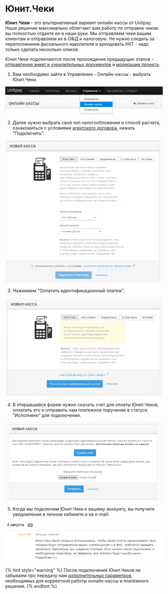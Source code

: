 # Юнит.Чеки

**Юнит.Чеки** - это альтернативный вариант онлайн-кассы от Unitpay. Наше решение максимально облегчает вам работу по отправке чеков: вы полностью отдаете ее в наши руки. Мы отправляем чеки вашим клиентам и отправляем их в ОФД и налоговую. Не нужно следить за переполнением фискального накопителя и арендовать ККТ - надо только сделать несколько кликов.

Юнит.Чеки подключаются после прохождения предыдущих этапов - [отправления анкет и учредительных документов](https://help.unitpay.ru/unitpay-management/instrukciya-po-interfeisu#vyplaty) и [модерации проекта](https://help.unitpay.ru/first_steps/moderation#okonchatelnaya-moderaciya-proekta).

1. Вам необходимо зайти в Управление - Онлайн-кассы - выбрать Юнит.Чеки.

![](../.gitbook/assets/image%20%2866%29.png)

2. Далее нужно выбрать свой тип налогообложения и способ расчета, ознакомиться с условиями [агентского договора](https://unitpay.ru/agent_offer_unit_receipts), нажать "Подключить".

![](../.gitbook/assets/image%20%2868%29.png)

3. Нажимаем "Оплатить идентификационный платеж".

![](../.gitbook/assets/image%20%2869%29.png)

4. В открывшейся форме нужно скачать счет для оплаты Юнит.Чеков, оплатить его и отправить нам платежное поручение в статусе "Исполнено" для подключения.

![](../.gitbook/assets/image%20%2865%29.png)

5. Когда мы подключим Юнит.Чеки к вашему аккаунту, вы получите уведомление в личном кабинете и на e-mail:

![](../.gitbook/assets/image%20%2867%29.png)

{% hint style="warning" %}
После подключения Юнит.Чеков не забываем про передачу нам [дополнительных параметров](https://help.unitpay.ru/online-cash-register/receipt_parameters), необходимых для корректной работы онлайн-кассы и платежного решения.
{% endhint %}

